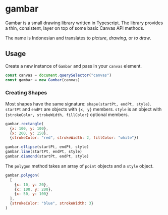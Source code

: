 # gambar
Gambar is a small drawing library written in Typescript. The library provides a thin, consistent, layer on top of some basic Canvas API methods.

The name is Indonesian and translates to *picture*, *drawing*, or *to draw*.

## Usage
Create a new instance of `Gambar` and pass in your `canvas` element.
```javascript
const canvas = document.querySelector("canvas")
const gambar = new Gambar(canvas)
```

### Creating Shapes
Most shapes have the same signature: `shape(startPt, endPt, style)`.
`startPt` and `endPt` are objects with `{x, y}` members. `style` is an object with `{strokeColor, strokeWidth, fillColor}` optional members.

```javascript
gambar.rectangle(
  {x: 100, y: 100},
  {x: 200, y: 150},
  {strokeColor: "red", strokeWidth: 2, fillColor: "white"})

gambar.ellipse(startPt, endPt, style)
gambar.line(startPt, endPt, style)
gambar.diamond(startPt, endPt, style)
```

The `polygon` method takes an array of `point` objects and a `style` object.
```javascript
gambar.polygon(
  [
    {x: 10, y: 20},
    {x: 100, y: 200},
    {x: 50, y: 100}
  ],
  {strokeColor: "blue", strokeWidth: 3}
)
```

